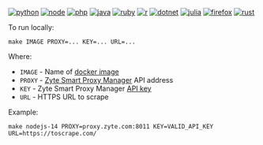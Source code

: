 [![python](https://github.com/zytedata/zyte-smartproxy-clients/workflows/python/badge.svg)](https://github.com/zytedata/zyte-smartproxy-clients/actions?query=workflow:python)
[![node](https://github.com/zytedata/zyte-smartproxy-clients/workflows/node/badge.svg)](https://github.com/zytedata/zyte-smartproxy-clients/actions?query=workflow:node)
[![php](https://github.com/zytedata/zyte-smartproxy-clients/workflows/php/badge.svg)](https://github.com/zytedata/zyte-smartproxy-clients/actions?query=workflow:php)
[![java](https://github.com/zytedata/zyte-smartproxy-clients/workflows/java/badge.svg)](https://github.com/zytedata/zyte-smartproxy-clients/actions?query=workflow:java)
[![ruby](https://github.com/zytedata/zyte-smartproxy-clients/workflows/ruby/badge.svg)](https://github.com/zytedata/zyte-smartproxy-clients/actions?query=workflow:ruby)
[![r](https://github.com/zytedata/zyte-smartproxy-clients/workflows/r/badge.svg)](https://github.com/zytedata/zyte-smartproxy-clients/actions?query=workflow:r)
[![dotnet](https://github.com/zytedata/zyte-smartproxy-clients/workflows/dotnet/badge.svg)](https://github.com/zytedata/zyte-smartproxy-clients/actions?query=workflow:dotnet)
[![julia](https://github.com/zytedata/zyte-smartproxy-clients/workflows/julia/badge.svg)](https://github.com/zytedata/zyte-smartproxy-clients/actions?query=workflow:julia)
[![firefox](https://github.com/zytedata/zyte-smartproxy-clients/workflows/firefox/badge.svg)](https://github.com/zytedata/zyte-smartproxy-clients/actions?query=workflow:firefox)
[![rust](https://github.com/zytedata/zyte-smartproxy-clients/workflows/rust/badge.svg)](https://github.com/zytedata/zyte-smartproxy-clients/actions?query=workflow:rust)


To run locally:
```
make IMAGE PROXY=... KEY=... URL=...
```

Where:
* `IMAGE` - Name of [docker image](docker)
* `PROXY` - [Zyte Smart Proxy Manager](https://docs.zyte.com/smart-proxy-manager.html) API address
* `KEY` - Zyte Smart Proxy Manager [API key](https://support.zyte.com/support/solutions/articles/22000188411)
* `URL` - HTTPS URL to scrape

Example:
```
make nodejs-14 PROXY=proxy.zyte.com:8011 KEY=VALID_API_KEY URL=https://toscrape.com/
```
